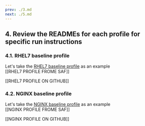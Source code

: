 ```yaml
---
prev: ./3.md
next: ./5.md
---
```


## 4. Review the READMEs for each profile for specific run instructions

### 4.1. RHEL7 baseline profile

Let's take the [RHEL7 baseline profile](https://github.com/mitre/redhat-enterprise-linux-7-stig-baseline) as an example  
[[RHEL7 PROFILE FROME SAF]]

[[RHEL7 PROFILE ON GITHUB]]


### 4.2. NGINX baseline profile
Let's take the [NGINX baseline profile](https://github.com/mitre/nginx-baseline) as an example  
[[NGINX PROFILE FROME SAF]]

[[NGINX PROFILE ON GITHUB]]